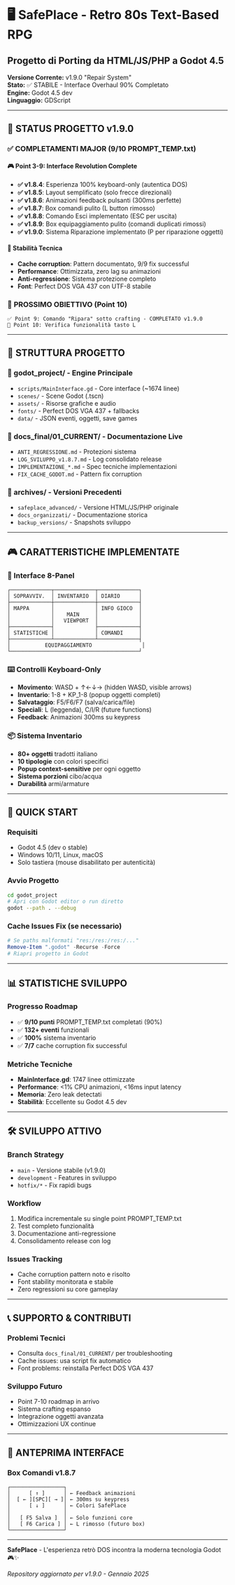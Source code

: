 # 🖥️ SafePlace - Retro 80s Text-Based RPG
## Progetto di Porting da HTML/JS/PHP a Godot 4.5

**Versione Corrente:** v1.9.0 "Repair System"  
**Stato:** ✅ STABILE - Interface Overhaul 90% Completato  
**Engine:** Godot 4.5 dev  
**Linguaggio:** GDScript  

---

## 🎯 **STATUS PROGETTO v1.9.0**

### ✅ **COMPLETAMENTI MAJOR (9/10 PROMPT_TEMP.txt)**

#### **🎮 Point 3-9: Interface Revolution Complete**
- **✅ v1.8.4**: Esperienza 100% keyboard-only (autentica DOS)
- **✅ v1.8.5**: Layout semplificato (solo frecce direzionali) 
- **✅ v1.8.6**: Animazioni feedback pulsanti (300ms perfette)
- **✅ v1.8.7**: Box comandi pulito (L button rimosso)
- **✅ v1.8.8**: Comando Esci implementato (ESC per uscita)
- **✅ v1.8.9**: Box equipaggiamento pulito (comandi duplicati rimossi)
- **✅ v1.9.0**: Sistema Riparazione implementato (P per riparazione oggetti)

#### **🔧 Stabilità Tecnica**
- **Cache corruption**: Pattern documentato, 9/9 fix successful
- **Performance**: Ottimizzata, zero lag su animazioni
- **Anti-regressione**: Sistema protezione completo
- **Font**: Perfect DOS VGA 437 con UTF-8 stabile

### 🚀 **PROSSIMO OBIETTIVO (Point 10)**
```
✅ Point 9: Comando "Ripara" sotto crafting - COMPLETATO v1.9.0
🎯 Point 10: Verifica funzionalità tasto L
```

---

## 📁 **STRUTTURA PROGETTO**

### **📂 godot_project/** - Engine Principale
- `scripts/MainInterface.gd` - Core interface (~1674 linee)
- `scenes/` - Scene Godot (.tscn)
- `assets/` - Risorse grafiche e audio
- `fonts/` - Perfect DOS VGA 437 + fallbacks
- `data/` - JSON eventi, oggetti, save games

### **📂 docs_final/01_CURRENT/** - Documentazione Live
- `ANTI_REGRESSIONE.md` - Protezioni sistema
- `LOG_SVILUPPO_v1.8.7.md` - Log consolidato release
- `IMPLEMENTAZIONE_*.md` - Spec tecniche implementazioni
- `FIX_CACHE_GODOT.md` - Pattern fix corruption

### **📂 archives/** - Versioni Precedenti  
- `safeplace_advanced/` - Versione HTML/JS/PHP originale
- `docs_organizzati/` - Documentazione storica
- `backup_versions/` - Snapshots sviluppo

---

## 🎮 **CARATTERISTICHE IMPLEMENTATE**

### **🎨 Interface 8-Panel**
```
┌─────────────┬─────────────┬─────────────┐
│ SOPRAVVIV.  │ INVENTARIO  │ DIARIO      │
├─────────────┼─────────────┼─────────────┤
│ MAPPA       │             │ INFO GIOCO  │
│             │    MAIN     │             │
│             │   VIEWPORT  │             │
├─────────────┤             ├─────────────┤
│ STATISTICHE │             │ COMANDI     │
├─────────────┴─────────────┴─────────────┤
│           EQUIPAGGIAMENTO                │
└─────────────────────────────────────────┘
```

### **⌨️ Controlli Keyboard-Only**
- **Movimento**: WASD + ↑←↓→ (hidden WASD, visible arrows)
- **Inventario**: 1-8 + KP_1-8 (popup oggetti completi)  
- **Salvataggio**: F5/F6/F7 (salva/carica/file)
- **Speciali**: L (leggenda), C/I/R (future functions)
- **Feedback**: Animazioni 300ms su keypress

### **📦 Sistema Inventario**
- **80+ oggetti** tradotti italiano
- **10 tipologie** con colori specifici
- **Popup context-sensitive** per ogni oggetto
- **Sistema porzioni** cibo/acqua
- **Durabilità** armi/armature

---

## 🚀 **QUICK START**

### **Requisiti**
- Godot 4.5 (dev o stable)
- Windows 10/11, Linux, macOS
- Solo tastiera (mouse disabilitato per autenticità)

### **Avvio Progetto**
```bash
cd godot_project
# Apri con Godot editor o run diretto
godot --path . --debug
```

### **Cache Issues Fix** (se necessario)
```powershell
# Se paths malformati "res:/res:/res:/..."
Remove-Item ".godot" -Recurse -Force
# Riapri progetto in Godot
```

---

## 📊 **STATISTICHE SVILUPPO**

### **Progresso Roadmap**
- ✅ **9/10 punti** PROMPT_TEMP.txt completati (90%)
- ✅ **132+ eventi** funzionali
- ✅ **100%** sistema inventario
- ✅ **7/7** cache corruption fix successful

### **Metriche Tecniche**  
- **MainInterface.gd**: 1747 linee ottimizzate
- **Performance**: <1% CPU animazioni, <16ms input latency
- **Memoria**: Zero leak detectati
- **Stabilità**: Eccellente su Godot 4.5 dev

---

## 🛠️ **SVILUPPO ATTIVO**

### **Branch Strategy**
- `main` - Versione stabile (v1.9.0)
- `development` - Features in sviluppo
- `hotfix/*` - Fix rapidi bugs

### **Workflow**
1. Modifica incrementale su single point PROMPT_TEMP.txt
2. Test completo funzionalità 
3. Documentazione anti-regressione
4. Consolidamento release con log

### **Issues Tracking**
- Cache corruption pattern noto e risolto
- Font stability monitorata e stabile
- Zero regressioni su core gameplay

---

## 📞 **SUPPORTO & CONTRIBUTI**

### **Problemi Tecnici**
- Consulta `docs_final/01_CURRENT/` per troubleshooting
- Cache issues: usa script fix automatico
- Font problems: reinstalla Perfect DOS VGA 437

### **Sviluppo Futuro**  
- Point 7-10 roadmap in arrivo
- Sistema crafting espanso
- Integrazione oggetti avanzata
- Ottimizzazioni UX continue

---

## 🎨 **ANTEPRIMA INTERFACE**

### **Box Comandi v1.8.7**
```
┌─────────────────┐
│      [ ↑ ]      │ ← Feedback animazioni
│  [ ← ][SPC][ → ]│ ← 300ms su keypress  
│      [ ↓ ]      │ ← Colori SafePlace
│                 │
│   [ F5 Salva ]  │ ← Solo funzioni core
│   [ F6 Carica ] │ ← L rimosso (futuro box)
└─────────────────┘
```

---

**SafePlace** - L'esperienza retrò DOS incontra la moderna tecnologia Godot 🎮✨

*Repository aggiornato per v1.9.0 - Gennaio 2025* 